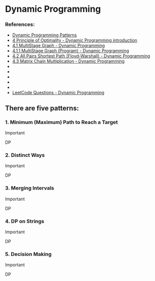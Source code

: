 # Dynamic Programming

### References:
- [Dynamic Programming Patterns](https://leetcode.com/discuss/study-guide/458695/Dynamic-Programming-Patterns)
- [4 Principle of Optimality - Dynamic Programming introduction](https://www.youtube.com/watch?v=5dRGRueKU3M&list=PLDN4rrl48XKpZkf03iYFl-O29szjTrs_O&index=46) 
- [4.1 MultiStage Graph - Dynamic Programming](https://www.youtube.com/watch?v=9iE9Mj4m8jk&list=PLDN4rrl48XKpZkf03iYFl-O29szjTrs_O&index=48) 
- [4.1.1 MultiStage Graph (Program) - Dynamic Programming](https://www.youtube.com/watch?v=FcScLYJI42E&list=PLDN4rrl48XKpZkf03iYFl-O29szjTrs_O&index=49) 
- [4.2 All Pairs Shortest Path (Floyd-Warshall) - Dynamic Programming](https://www.youtube.com/watch?v=oNI0rf2P9gE&list=PLDN4rrl48XKpZkf03iYFl-O29szjTrs_O&index=50) 
- [4.3 Matrix Chain Multiplication - Dynamic Programming](https://www.youtube.com/watch?v=prx1psByp7U&list=PLDN4rrl48XKpZkf03iYFl-O29szjTrs_O&index=51) 
- []() 
- []() 
- []() 
- []() 
- []() 
- [LeetCode Questions - Dynamic Programming](https://leetcode.com/problem-list/dynamic-programming/)

## There are five patterns:
   ###  1. Minimum (Maximum) Path to Reach a Target
   > [!IMPORTANT]
   > DP
      
   ###  2. Distinct Ways
   > [!IMPORTANT]
   > DP

   ###  3. Merging Intervals
   > [!IMPORTANT]
   > DP

   ###  4. DP on Strings
   > [!IMPORTANT]
   > DP
 
   ###  5. Decision Making
   > [!IMPORTANT]
   > DP
 




